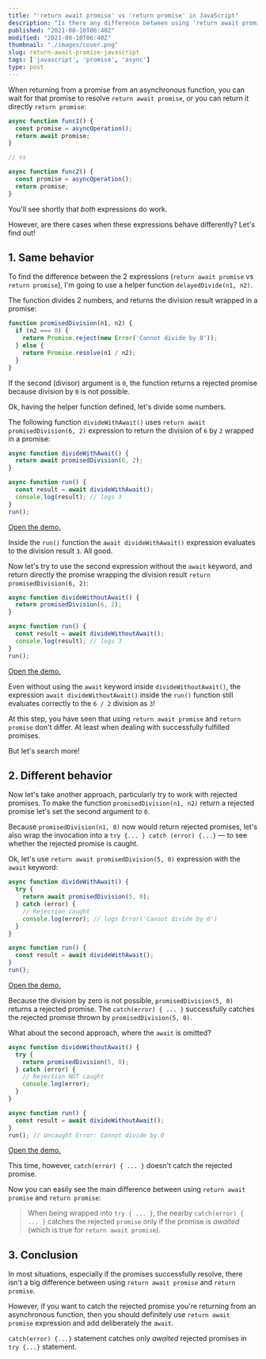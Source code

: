 ```yaml
---
title: "'return await promise' vs 'return promise' in JavaScript"
description: "Is there any difference between using 'return await promise' and 'return promise' in asynchronous JavaScript functions?"
published: "2021-08-10T06:40Z"
modified: "2021-08-10T06:40Z"
thumbnail: "./images/cover.png"
slug: return-await-promise-javascript
tags: ['javascript', 'promise', 'async']
type: post
---
```


When returning from a promise from an asynchronous function, you can wait for that promise to resolve `return await promise`, or you can return it directly 
`return promise`:  

```javascript
async function func1() {
  const promise = asyncOperation();
  return await promise;
}

// vs

async function func2() {
  const promise = asyncOperation();
  return promise;
}
```

You'll see shortly that *both* expressions do work. 

However, are there cases when these expressions behave differently? Let's find out!

<Affiliate type="traversyJavaScript" />

## 1. Same behavior

To find the difference between the 2 expressions (`return await promise` vs `return promise`), I'm going to use a helper function `delayedDivide(n1, n2)`.  

The function divides 2 numbers, and returns the division result wrapped in a promise:
```javascript
function promisedDivision(n1, n2) {
  if (n2 === 0) {
    return Promise.reject(new Error('Cannot divide by 0'));
  } else {
    return Promise.resolve(n1 / n2);
  }
}
```

If the second (divisor) argument is `0`, the function returns a rejected promise because division by `0` is not possible.  

Ok, having the helper function defined, let's divide some numbers.  

The following function `divideWithAwait()` uses `return await promisedDivision(6, 2)` expression to return the division of `6` by `2` wrapped in a promise:

```javascript
async function divideWithAwait() {
  return await promisedDivision(6, 2);
}

async function run() {
  const result = await divideWithAwait();
  console.log(result); // logs 3
}
run();
```

[Open the demo.](https://codesandbox.io/s/with-await-resolved-mdzz5?file=/src/index.js)

Inside the `run()` function the `await divideWithAwait()` expression evaluates to the division result `3`. All good.  

Now let's try to use the second expression without the `await` keyword, and return directly the promise wrapping the division result `return promisedDivision(6, 2)`:

```javascript
async function divideWithoutAwait() {
  return promisedDivision(6, 2);
}

async function run() {
  const result = await divideWithoutAwait();
  console.log(result); // logs 3
}
run();
```

[Open the demo.](https://codesandbox.io/s/without-await-resolved-u06sb)

Even without using the `await` keyword inside `divideWithoutAwait()`, the expression `await divideWithoutAwait()` inside the `run()` function still evaluates correctly to the `6 / 2` division as `3`!  

At this step, you have seen that using `return await promise` and `return promise` don't differ. At least when dealing with successfully fulfilled promises.  

But let's search more!

## 2. Different behavior

Now let's take another approach, particularly try to work with rejected promises. To make the function `promisedDivision(n1, n2)` return a rejected promise let's set the second argument to `0`.  

Because `promisedDivision(n1, 0)` now would return rejected promises, let's also wrap the invocation into a `try {... } catch (error) {...}` &mdash; to see whether the rejected promise is caught.  

Ok, let's use `return await promisedDivision(5, 0)` expression with the `await` keyword:

```javascript
async function divideWithAwait() {
  try {
    return await promisedDivision(5, 0);
  } catch (error) {
    // Rejection caught
    console.log(error); // logs Error('Cannot divide by 0')
  }
}

async function run() {
  const result = await divideWithAwait();
}
run();
```

[Open the demo.](https://codesandbox.io/s/with-await-rejected-ihxg5?file=/src/index.js)

Because the division by zero is not possible, `promisedDivision(5, 0)` returns a rejected promise. The `catch(error) { ... }` successfully catches the rejected promise thrown by `promisedDivision(5, 0)`.  

What about the second approach, where the `await` is omitted?

```javascript
async function divideWithoutAwait() {
  try {
    return promisedDivision(5, 0);
  } catch (error) {
    // Rejection NOT caught
    console.log(error);
  }
}

async function run() {
  const result = await divideWithoutAwait();
}
run(); // Uncaught Error: Cannot divide by 0
```

[Open the demo.](https://codesandbox.io/s/without-await-rejected-477nr)

This time, however, `catch(error) { ... }` doesn't catch the rejected promise.  

Now you can easily see the main difference between using `return await promise` and `return promise`:

> When being wrapped into `try { ... }`, the nearby `catch(error) { ... }` catches the rejected `promise` only if the promise is *awaited* (which is true for `return await promise`).  

## 3. Conclusion

In most situations, especially if the promises successfully resolve, there isn't a big difference between using `return await promise` and `return promise`.  

However, if you want to catch the rejected promise you're returning from an asynchronous function,
then you should definitely use `return await promise` expression and add deliberately the `await`.  

`catch(error) {...}` statement catches only *awaited* rejected promises in `try {...}` statement.  